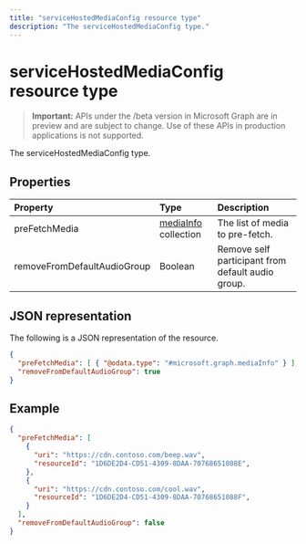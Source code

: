 ---title: "serviceHostedMediaConfig resource type"description: "The serviceHostedMediaConfig type."---# serviceHostedMediaConfig resource type

> **Important:** APIs under the /beta version in Microsoft Graph are in preview and are subject to change. Use of these APIs in production applications is not supported.

The serviceHostedMediaConfig type.

## Properties

| Property                    | Type                                                        | Description                                       |
| :-------------------------- | :---------------------------------------------------------- | :-------------------------------------------------|
| preFetchMedia               | [mediaInfo](mediainfo.md) collection                        | The list of media to pre-fetch.                   |
| removeFromDefaultAudioGroup | Boolean                                                     | Remove self participant from default audio group. |

## JSON representation

The following is a JSON representation of the resource.

<!-- {
  "blockType": "resource",
  "optionalProperties": [
    "preFetchMedia"
  ],
  "@odata.type": "microsoft.graph.serviceHostedMediaConfig"
}-->
```json
{
  "preFetchMedia": [ { "@odata.type": "#microsoft.graph.mediaInfo" } ],
  "removeFromDefaultAudioGroup": true
}
```

## Example

<!-- {
  "blockType": "example",
  "@odata.type": "microsoft.graph.serviceHostedMediaConfig"
}-->
```json
{
  "preFetchMedia": [
    {
      "uri": "https://cdn.contoso.com/beep.wav",
      "resourceId": "1D6DE2D4-CD51-4309-8DAA-70768651088E",
    },
    {
      "uri": "https://cdn.contoso.com/cool.wav",
      "resourceId": "1D6DE2D4-CD51-4309-8DAA-70768651088F",
    }
  ],
  "removeFromDefaultAudioGroup": false
}
```

<!-- uuid: 8fcb5dbc-d5aa-4681-8e31-b001d5168d79
2015-10-25 14:57:30 UTC -->
<!-- {
  "type": "#page.annotation",
  "description": "serviceHostedMediaConfig resource",
  "keywords": "",
  "section": "documentation",
  "tocPath": ""
}-->
